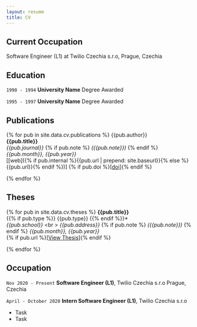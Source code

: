 ```yaml
---
layout: resume
title: CV
---
```

## Current Occupation

Software Engineer (L1) at Twilio Czechia s.r.o, Prague, Czechia

## Education

`1990 - 1994`
__University Name__
Degree Awarded

`1995 - 1997`
__University Name__
Degree Awarded 

## Publications

<!-- A list is also available [online](https://scholar.google.co.uk/citations?user=LTOTl0YAAAAJ) -->

{% for pub in site.data.cv.publications %}
{{pub.author}}<br />
**{{pub.title}}**<br />
*{{pub.journal}}*
{% if pub.note %} *({{pub.note}})*
{% endif %} *{{pub.month}}, {{pub.year}}*<br />
[[web]({% if pub.internal %}{{pub.url | prepend: site.baseurl}}{% else %}{{pub.url}}{% endif %})] {% if pub.doi %}[[doi]({{pub.doi}})]{% endif %}

{% endfor %}

## Theses

{% for pub in site.data.cv.theses %}
**{{pub.title}}**<br />
{{% if pub.type %}} {{pub.type}} {{% endif %}}*<br />
*{{pub.school}}* <br \>
*{{pub.address}}* {% if pub.note %} *({{pub.note}})*
{% endif %} *{{pub.month}}, {{pub.year}}* <br />
{% if pub.url %}[[View Thesis]({{pub.url}})]{% endif %}

{% endfor %}

## Occupation

`Nov 2020 - Present`
__Software Engineer (L1)__, Twilio Czechia s.r.o
Prague, Czechia  

`April - October 2020`
__Intern Software Engineer (L1)__, Twilio Czechia s.r.o 

- Task
- Task



<!-- ### Footer

Last updated: Oct 23, 2020 -->


